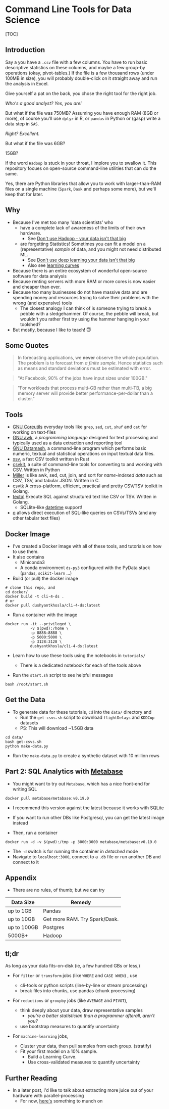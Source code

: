 # Command Line Tools for Data Science

[TOC]

## Introduction

Say a you have a `.csv` file with a few columns. You have to run basic descriptive statistics on these columns, and maybe a few group-by operations (okay, pivot-tables.) If the file is a few thousand rows (under 100MB in size), you will probably double-click on it straight away and run the analysis in Excel.  

Give yourself a pat on the back, you chose the right tool for the right job.  

_Who's a good analyst? Yes, you are!_

But what if the file was 750MB? Assuming you have enough RAM (8GB or more), of course you'll use `dplyr` in R, or `pandas` in Python or (gasp) write a data step in `SAS`.  

_Right? Excellent._

But what if the file was 6GB?

15GB?

If the word `Hadoop` is stuck in your throat, I implore you to swallow it.
This repository focues on open-source command-line utilities that can do the same.

Yes, there are Python libraries that allow you to work with larger-than-RAM files on a single machine (`Spark`, `Dask` and perhaps some more), but we'll keep that for later.

## Why

- Because I've met too many 'data scientists' who
  - have a complete lack of awareness of the limits of their own hardware.
    - See [Don't use Hadoop - your data isn't that big](https://www.chrisstucchio.com/blog/2013/hadoop_hatred.html)
  - are forgetting Statistics! Sometimes you can fit a model on a (representative) _sample_ of data, and you might not need distributed ML.
    - See [Don't use deep learning your data isn't that big](https://simplystatistics.org/2017/05/31/deeplearning-vs-leekasso/)
    - Also see [learning curves](http://scikit-learn.org/stable/auto_examples/model_selection/plot_learning_curve.html)
- Because there is an entire ecosystem of wonderful open-source software for data analysis
- Because renting servers with more RAM or more cores is now easier and cheaper than ever.
- Because too many businesses do not have massive data and are spending money and resources trying to solve their problems with the wrong (and expensive) tools
  - The closest analogy I can think of is someone trying to break a pebble with a sledgehammer. Of course, the pebble will break, but wouldn't you rather first try using the hammer hanging in your toolshed?  
- But mostly, because I like to teach! 😇

## Some Quotes

> In forecasting applications, we **never** observe the whole population. The problem is to forecast from _a finite sample._ Hence statistics such as means and standard deviations must be estimated with error.

> "At Facebook, 90% of the jobs have input sizes under 100GB."

> "For workloads that process multi-GB rather than multi-TB, a big memory server will provide better performance-per-dollar than a cluster."

## Tools

  - [GNU Coreutils](https://www.gnu.org/software/coreutils/manual/coreutils.html) everyday tools like `grep`, `sed`, `cut`, `shuf` and `cat` for working on text-files
  - [GNU awk](https://www.gnu.org/software/gawk/manual/gawk.html), a _programming language_ designed for text processing and typically used as a data extraction and reporting tool
  - [GNU Datamash](https://www.gnu.org/software/datamash/manual/html_node/Usage-Examples.html), a command-line program which performs basic numeric, textual and statistical operations on input textual data files.
  - [xsv](https://github.com/BurntSushi/xsv), a fast CSV toolkit written in Rust
  - [csvkit](http://csvkit.readthedocs.io/en/1.0.2/), a suite of command-line tools for converting to and working with CSV. Written in Python
  - [Miller](http://johnkerl.org/miller/doc/) is like awk, sed, cut, join, and sort for _name-indexed data_ such as CSV, TSV, and tabular JSON. Written in C.
  - [csvtk](http://bioinf.shenwei.me/csvtk/) A cross-platform, efficient, practical and pretty CSV/TSV toolkit in Golang.
  - [textql](https://github.com/dinedal/textql) Execute SQL against structured text like CSV or TSV. Written in Golang.
    - SQLlite-like [datetime](https://www.sqlite.org/lang_datefunc.html) support!
  - [q](http://harelba.github.io/q/examples.html) allows direct execution of SQL-like queries on CSVs/TSVs (and any other tabular text files)

## Docker Image

- I've created a Docker image with all of these tools, and tutorials on how to use them.
- It also contains
  - Miniconda3
  - A conda environment `ds-py3` configured with the PyData stack (`pandas`, `scikit-learn` ...)
- Build (or pull) the docker image

```
# clone this repo, and 
cd docker/
docker build -t cli-4-ds .
# or
docker pull dushyantkhosla/cli-4-ds:latest
```

- Run a container with the image

```
docker run -it --privileged \
           -v $(pwd):/home \
           -p 8888:8888 \
           -p 5000:5000 \
           -p 3128:3128 \
           dushyantkhosla/cli-4-ds:latest
```

- Learn how to use these tools using the notebooks in `tutorials/`
  - There is a dedicated notebook for each of the tools above

- Run the `start.sh` script to see helpful messages

```
bash /root/start.sh
```

## Get the Data

- To generate data for these tutorials, `cd` into the `data/` directory and
  - Run the `get-csvs.sh` script to download `flightDelays` and `KDDCup` datasets
  - PS: This will download ~1.5GB data

```
cd data/
bash get-csvs.sh
python make-data.py
```

  - Run the `make-data.py` to create a synthetic dataset with 10 million rows

## Part 2: SQL Analytics with [Metabase](https://www.metabase.com/)

- You might want to try out `Metabase`, which has a nice front-end for writing SQL

```
docker pull metabase/metabase:v0.19.0
```
  - I recommend this version against the latest because it works with SQLite
  - If you want to run other DBs like Postgresql, you can get the latest image instead

- Then, run a container

```
docker run -d -v $(pwd):/tmp -p 3000:3000 metabase/metabase:v0.19.0
```

- The `-d` switch is for running the container in _detached_ mode
- Navigate to `localhost:3000`, connect to a `.db` file or run another DB and connect to it

## Appendix

- There are no rules, of thumb; but we can try

Data Size|Remedy
---|---
up to 1GB | Pandas
up to 10GB | Get more RAM. Try Spark/Dask.
up to 100GB | Postgres
500GB+ | Hadoop

## tl;dr

As long as your data fits-on-disk (ie, a few hundred GBs or less,)

- For `filter` or `transform` jobs (like `WHERE` and `CASE WHEN`) , use
  - cli-tools or python scripts (line-by-line or stream processing)
  - break files into chunks, use pandas (chunk processing)

- For `reductions` or `groupby` jobs (like `AVERAGE` and `PIVOT`),
  - think deeply about your data, draw representative samples
    - _you're a better statistician than a programmer afterall, aren't you?_
  - use bootstrap measures to quantify uncertainty

- For `machine-learning` jobs,
  - Cluster your data, then pull samples from each group. (stratify)
  - Fit your first model on a 10% sample.
    - Build a Learning Curve.
    - Use cross-validated measures to quantify uncertainty

## Further Reading

- In a later post, I'd like to talk about extracting more juice out of your hardware with parallel-processing
  - For now, [here's](http://randyzwitch.com/gnu-parallel-medium-data/) something to munch on 

